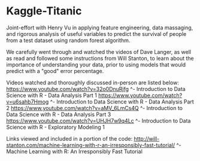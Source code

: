 # Kaggle-Titanic
Joint-effort with Henry Vu in applying feature engineering, data massaging, and rigorous analysis of useful variables to predict the survival of people from a test dataset using random forest algorithm.

We carefully went through and watched the videos of Dave Langer, as well as read and followed some instructions from Will Stanton, to learn about the importance of understanding your data, prior to using models that would predict with a "good" error percentage.

Videos watched and thoroughly discussed in-person are listed below:
https://www.youtube.com/watch?v=32o0DnuRjfg 
^- Introduction to Data Science with R - Data Analysis Part 1
https://www.youtube.com/watch?v=u6sahb7Hmog 
^- Introduction to Data Science with R - Data Analysis Part 2
https://www.youtube.com/watch?v=aMV_6LmCs4Q 
^- Introduction to Data Science with R - Data Analysis Part 3
https://www.youtube.com/watch?v=UHJH7w9q4Lc 
^- Introduction to Data Science with R - Exploratory Modeling 1

Links viewed and included in a portion of the code:
http://will-stanton.com/machine-learning-with-r-an-irresponsibly-fast-tutorial/ 
^- Machine Learning with R: An Irresponsibly Fast Tutorial
